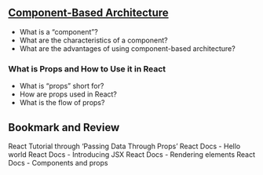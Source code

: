 
## [Component-Based Architecture](https://www.tutorialspoint.com/software_architecture_design/component_based_architecture.htm)

* What is a “component”?
* What are the characteristics of a component?
* What are the advantages of using component-based architecture?

### What is Props and How to Use it in React

* What is “props” short for?
* How are props used in React?
* What is the flow of props?

## Bookmark and Review

React Tutorial through ‘Passing Data Through Props’
React Docs - Hello world
React Docs - Introducing JSX
React Docs - Rendering elements
React Docs - Components and props
